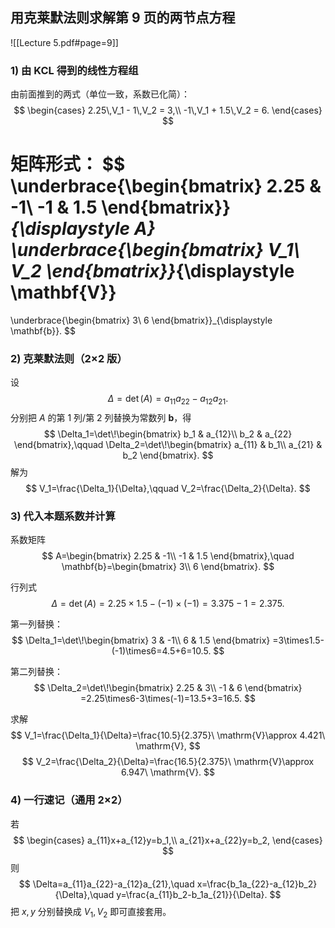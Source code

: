 ## 用克莱默法则求解第 9 页的两节点方程
![[Lecture 5.pdf#page=9]]

### 1) 由 KCL 得到的线性方程组
由前面推到的两式（单位一致，系数已化简）：
$$
\begin{cases}
2.25\,V_1 - 1\,V_2 = 3,\\
-1\,V_1 + 1.5\,V_2 = 6.
\end{cases}
$$

矩阵形式：
$$
\underbrace{\begin{bmatrix}
2.25 & -1\\
-1 & 1.5
\end{bmatrix}}_{\displaystyle A}
\underbrace{\begin{bmatrix}
V_1\\
V_2
\end{bmatrix}}_{\displaystyle \mathbf{V}}
=
\underbrace{\begin{bmatrix}
3\\
6
\end{bmatrix}}_{\displaystyle \mathbf{b}}.
$$

### 2) 克莱默法则（2×2 版）
设
$$
\Delta=\det(A)=a_{11}a_{22}-a_{12}a_{21}.
$$
分别把 $A$ 的第 1 列/第 2 列替换为常数列 $\mathbf{b}$，得
$$
\Delta_1=\det\!\begin{bmatrix}
b_1 & a_{12}\\
b_2 & a_{22}
\end{bmatrix},\qquad
\Delta_2=\det\!\begin{bmatrix}
a_{11} & b_1\\
a_{21} & b_2
\end{bmatrix}.
$$
解为
$$
V_1=\frac{\Delta_1}{\Delta},\qquad V_2=\frac{\Delta_2}{\Delta}.
$$

### 3) 代入本题系数并计算
系数矩阵
$$
A=\begin{bmatrix}
2.25 & -1\\
-1 & 1.5
\end{bmatrix},\quad
\mathbf{b}=\begin{bmatrix}
3\\
6
\end{bmatrix}.
$$

行列式
$$
\Delta=\det(A)=2.25\times1.5-(-1)\times(-1)=3.375-1=2.375.
$$

第一列替换：
$$
\Delta_1=\det\!\begin{bmatrix}
3 & -1\\
6 & 1.5
\end{bmatrix}
=3\times1.5-(-1)\times6=4.5+6=10.5.
$$

第二列替换：
$$
\Delta_2=\det\!\begin{bmatrix}
2.25 & 3\\
-1 & 6
\end{bmatrix}
=2.25\times6-3\times(-1)=13.5+3=16.5.
$$

求解
$$
V_1=\frac{\Delta_1}{\Delta}=\frac{10.5}{2.375}\ \mathrm{V}\approx 4.421\ \mathrm{V},
$$
$$
V_2=\frac{\Delta_2}{\Delta}=\frac{16.5}{2.375}\ \mathrm{V}\approx 6.947\ \mathrm{V}.
$$

### 4) 一行速记（通用 2×2）
若
$$
\begin{cases}
a_{11}x+a_{12}y=b_1,\\
a_{21}x+a_{22}y=b_2,
\end{cases}
$$
则
$$
\Delta=a_{11}a_{22}-a_{12}a_{21},\quad
x=\frac{b_1a_{22}-a_{12}b_2}{\Delta},\quad
y=\frac{a_{11}b_2-b_1a_{21}}{\Delta}.
$$
把 $x,y$ 分别替换成 $V_1,V_2$ 即可直接套用。
